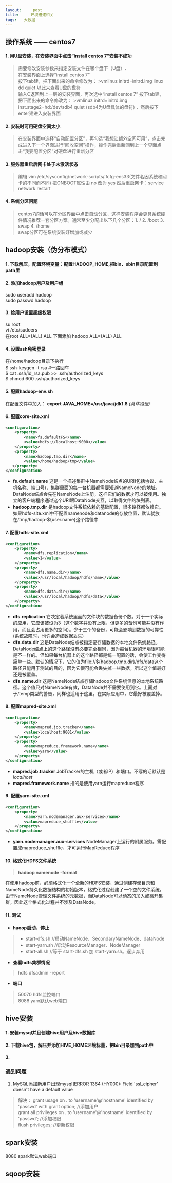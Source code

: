 ```yaml
---
layout:     post
title:     环境搭建相关
tags:   大数据
---
```

## 操作系统 —— centos7
#### 1. 用U盘安装，在安装界面中点击“install centos 7”安装不成功
> 需要修改安装参数来指定安装文件在哪个盘下（U盘）.    
在安装界面上选择“install centos 7”    
按下tab建，把下面出来的命令修改为： >vmlinuz initrd=initrd.img linux dd quiet 以此来查看U盘的盘符    
输入C返回到上一层的安装界面，再次选中“install centos 7” 按下tab建，把下面出来的命令修改为： >vmlinuz initrd=initrd.img inst.stage2=hd:/dev/sdb4 quiet  (sdb4为U盘具体的盘符) ，然后按下enter建进入安装界面

#### 2. 安装时可用硬盘空间太小
> 在安装界面中选择“自动配置分区”，再勾选“我想让额外空间可用”，点击完成进入下一个界面进行“回收空间”操作，操作完后重新回到上一个界面点击“我要配置分区”对硬盘进行重新分区

#### 3. 服务器重启后网卡处于未激活状态
> 编辑 vim /etc/sysconfig/network-scripts/ifcfg-ens33(文件名因系统和网卡的不同而不同) 把ONBOOT属性由 no 改为 yes 然后重启网卡：service network restart

#### 4. 系统分区问题
> centos7的话可以在分区界面中点击自动分区，这样安装程序会更具系统硬件情况推荐一套分区方案。通常至少分配出以下几个分区：1. / 2. /boot 3. swap 4. /home    
swap分区可在系统安装好增加或减少

## hadoop安装（伪分布模式）
#### 1. 下载解压，配置环境变量：配置HADOOP_HOME,把bin、sbin目录配置到path里

#### 2. 添加hadoop用户及用户组     
sudo useradd hadoop    
sudo passwd hadoop    

#### 3. 给用户设置超级权限    
su root    
vi /etc/sudoers    
在root ALL=(ALL) ALL 下面添加 hadoop ALL=(ALL) ALL

#### 4. 设置ssh免密登录    
在/home/hadoop目录下执行    
$ ssh-keygen -t rsa   #一路回车    
$ cat .ssh/id_rsa.pub >> .ssh/authorized_keys    
$ chmod 600 .ssh/authorized_keys

#### 5. 配置hadoop-env.sh  
在配置文件中加入：  **export JAVA_HOME=/usr/java/jdk1.8** _(具体路径)_

#### 6. 配置core-site.xml

```xml
<configuration>
    <property>
        <name>fs.defaultFS</name>
        <value>hdfs://localhost:9000</value>
    </property>
    <property>
        <name>hadoop.tmp.dir</name>
        <value>/home/hadoop/tmp</value>
   </property>
</configuration>
```

- **fs.default.name** 这是一个描述集群中NameNode结点的URI(包括协议、主机名称、端口号)，集群里面的每一台机器都需要知道NameNode的地址。DataNode结点会先在NameNode上注册，这样它们的数据才可以被使用。独立的客户端程序通过这个URI跟DataNode交互，以取得文件的块列表。
- **hadoop.tmp.dir** 是hadoop文件系统依赖的基础配置，很多路径都依赖它。如果hdfs-site.xml中不配置namenode和datanode的存放位置，默认就放在/tmp/hadoop-${user.name}这个路径中


#### 7. 配置hdfs-site.xml
```xml
<configuration>  
    <property>  
        <name>dfs.replication</name>  
        <value>1</value>  
    </property>  
    <property>  
        <name>dfs.name.dir</name>  
        <value>/usr/local/hadoop/hdfs/name</value>  
    </property>  
    <property>  
        <name>dfs.data.dir</name>  
        <value>/usr/local/hadoop/hdfs/data</value>  
    </property>  
</configuration>
```
- **dfs.replication** 它决定着系统里面的文件块的数据备份个数。对于一个实际的应用，它应该被设为3（这个数字并没有上限，但更多的备份可能并没有作用，而且会占用更多的空间）。少于三个的备份，可能会影响到数据的可靠性(系统故障时，也许会造成数据丢失)
- **dfs.data.dir** 这是DataNode结点被指定要存储数据的本地文件系统路径。DataNode结点上的这个路径没有必要完全相同，因为每台机器的环境很可能是不一样的。但如果每台机器上的这个路径都是统一配置的话，会使工作变得简单一些。默认的情况下，它的值为file://${hadoop.tmp.dir}/dfs/data这个路径只能用于测试的目的，因为它很可能会丢失掉一些数据。所以这个值最好还是被覆盖。
- **dfs.name.dir** 这是NameNode结点存储hadoop文件系统信息的本地系统路径。这个值只对NameNode有效，DataNode并不需要使用到它。上面对于/temp类型的警告，同样也适用于这里。在实际应用中，它最好被覆盖掉。

#### 8. 配置mapred-site.xml
```xml
<configuration>
    <property>
        <name>mapred.job.tracker</name>
        <value>localhost:9001</value>
    </property>
    <property>
        <name>mapreduce.framework.name</name>
        <value>yarn</value>
    </property>
</configuration>
```
- **mapred.job.tracker** JobTracker的主机（或者IP）和端口。不写的话默认是 _localhost_
- **mapred.framework.name** 指的是使用yarn运行mapreduce程序

#### 9. 配置yarn-site.xml
```xml
<configuration>
    <property>
        <name>yarn.nodemanager.aux-services</name>
        <value>mapreduce_shuffle</value>
    </property>
</configuration>
```
- **yarn.nodemanager.aux-services** NodeManager上运行的附属服务。需配置成mapreduce_shuffle，才可运行MapReduce程序

#### 10. 格式化HDFS文件系统
>**hadoop namenode -format**

在使用hadoop前，必须格式化一个全新的HDFS安装，通过创建存储目录和NameNode持久化数据结构的初始版本，格式化过程创建了一个空的文件系统。由于NameNode管理文件系统的元数据，而DataNode可以动态的加入或离开集群，因此这个格式化过程并不涉及DataNode。

#### 11. 测试
- **haoop启动、停止**  
>- start-dfs.sh  //启动NameNode、SecondaryNameNode、dataNode
>- start-yarn.sh  //启动ResourceManager、NodeManager
>- start-all.sh   //等于  start-dfs.sh 加  start-yarn.sh。逐步弃用

- **查看hdfs集群情况**    
> hdfs dfsadmin -report

- **端口**
> 50070 hdfs监控端口   
> 8088 yarn默认web端口


## hive安装
#### 1. 安装mysql并且创建hive用户及hive数据库
#### 2. 下载hive包，解压并添加HIVE_HOME环境标量，把bin目录加到path中
#### 3.

### 遇到问题
1. MySQL添加新用户出现mysql]ERROR 1364 (HY000): Field 'ssl_cipher' doesn't have a default value
>解决： grant usage on *.* to 'username'@'hostname' identified by 'passwd' with grant option;  //添加用户    
grant all privileges on *.* to 'username'@'hostname' identified by 'passwd';  //添加权限    
flush privileges; //更新权限    


## spark安装
8080 spark默认web端口


## sqoop安装

